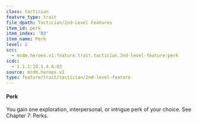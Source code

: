 ```yaml
---
class: tactician
feature_type: trait
file_dpath: Tactician/2nd-Level Features
item_id: perk
item_index: '03'
item_name: Perk
level: 2
scc:
  - mcdm.heroes.v1:feature.trait.tactician.2nd-level-feature:perk
scdc:
  - 1.1.1:10.1.4.6:03
source: mcdm.heroes.v1
type: feature/trait/tactician/2nd-level-feature
---
```


#### Perk

You gain one exploration, interpersonal, or intrigue perk of your choice. See Chapter 7: Perks.
